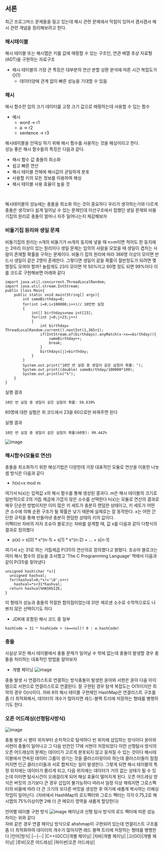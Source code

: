 ## 서론
최근 프로그머스 문제들을 밀고 있는데 해시 관련 문제에서 막힘이 있어서 겸사겸사 해시 관련 개념을 정리해보려고 한다.
<br>
### 해시테이블
해시 테이블 또는 해시맵은 키를 값에 매핑할 수 있는 구조인, 연관 배열 추상 자료형(ADT)을 구현하는 자료구조
- 해시 테이블의 가장 큰 특징은 대부분의 연산 분할 상환 분석에 따른 시간 복잡도가 O(1)
  - 데이터양에 관계 없이 빠른 성능을 기대할 수 있음
 
### 해시
해시 함수란 임의 크기 데이터를 고정 크기 값으로 매핑하는데 사용할 수 있는 함수
- 예시
  - word      ->  r1
  - a         ->  r2
  - sentence  ->  r3

해시테이블을 인덱싱 하기 위해 해시 함수를 사용하는 것을 해싱이라고 한다.
<br>
성능 좋은 해시 함수들의 특징은 다음과 같다.
- 해시 함수 값 충돌의 최소화
- 쉽고 빠른 연산
- 해시 테이블 전체에 해시값이 균일하게 분포
- 사용할 키의 모든 정보를 이용하여 해싱
- 해시 테이블 사용 효율이 높을 것

<br>

해시테이블의 성능에는 충돌을 최소화 하는 것이 중요하다 우리가 생각하는거와 다르게 충돌은 생각보다 쉽게 일어날 수 있는 문제인데 이산구조에서 접했던 생일 문제와 비둘기집의 원리로 충돌이 얼마나 자주 일어나는지 체감해보자
<br>

### 비둘기집 원리와 생일 문제
비둘기집의 원리는 n개의 비둘기가 m개의 둥지에 넣을 때 n>m이면 적어도 한 둥지에는 2마리 이상이 있는 원리이다
생일 문제는 임의의 사람을 모았을 때 생일이 겹치는 사람이 존재할 확률을 구하는 문제이다. 비둘기 집의 원리에 따라 366명 이상이 모이면 반드시 생일이 같은 2명이 존재한다. 그렇다면 생일이 같을 확률이 절반정도가 되려면 몇 명정도 모여야 할까? 
놀랍게도 23이 모이면 약 50%이고 60명 정도 되면 99%이다 
이를 코드로 구현해보면 아래와 같다
```
import java.util.concurrent.ThreadLocalRandom;
import java.util.stream.IntStream;
public class Main{
    public static void main(String[] args){
        int sameBirthday=0;
        for(int i=0;i<100000;i++)// 10만번 실험
        {
            int[] birthdays=new int[23];
            for(int j=0;j<23;j++)
            {
                int birthday= ThreadLocalRandom.current().nextInt(1,365+1);
                if(IntStream.of(birthdays).anyMatch(x->x==birthday)){
                    sameBirthday++;
                    break;
                }
                birthdays[j]=birthday;
            }
        }
        System.out.print("10만 번 실험 중 생일이 같은 실험의 확률: ");
        System.out.print((double) sameBirthday/100000*100);
        System.out.println("%");
    }
}
```
실행 결과
```
10만 번 실험 중 생일이 같은 실험의 확률: 50.639%
```
60명에 대한 실험은 위 코드에서 23을 60으로만 바꿔주면 된다<br>

실행 결과
```
10만 번 실험 중 생일이 같은 실험의 확률(60명): 99.442%
```

![image](https://github.com/kdfasdf/TIL/assets/96770726/96253577-8c6f-4372-a1ab-15d81acc7cfa)



### 해시함수(모듈로 연산)
충돌을 최소화하기 위한 해싱기법은 다양한데 가장 대표적인 모듈로 연산을 이용한 나눗셈 방식은 다음과 같다<br>
- h(x)=x mod m 

여기서 h(x)는 입력값 x의 해시 함수를 통해 생성된 결과다. m은 해시 테이블의 크기로 일반적으로 2의 거듭 제곱에 가깝지 않은 소수를 선택한다 h(x)는 모듈로 연산의 결과로 매우 단순한 방법이지만 이미 많은 키 세트가 충분히 랜덤한 상태이고, 키 세트가 어떤 큰 소수에 의해 순환 구조가 될 확률은 낮기 때문에 실제로는 잘 동작한다.
x는 어떤 간단한 규칙을 통해 만들어낸 충분히 랜덤한 상태의 키의 값이다. <br>
이펙티브 자바의 저자 조슈아 블로크는 자바를 설계할 때, 값 x를 다음과 같이 다항식의 결과로 정의했다
- p(x) = s[0] * x^(n-1) + s[1] * x^(n-2) + ... + s[n-1]

여기서 x는 31로 하는 거듭제곱 P(31)의 연산의로 정의했다고 밝혔다. 조슈아 블로크는 여러 해시 함수의 성능을 조사했고 'The C Programming Language' 책에서 다음과 같이 P(31)을 찾아냈다
```
unsigned hash(char *s){
  unsigned hashval;
  for(hashval=0;*s!='\0';s++)
    hashval=*s+31*hashval;
  return hashval%HASHSIZE;
}
```
이 형태가 성능과 충돌의 적절한 합의점이었는데 31은 메르센 소수로 수학적으로도 나쁘지 않은 선택이기도 하다
- JDK에 포함된 해시 코드 중 일부
```
hashCode = 31 * hsahCode + (e==null? 0 : e.hashCode)
```
### 충돌
사실상 모든 해시 테이블에서 충돌 문제가 일어날 수 밖에 없는데 충돌이 발생할 경우 충돌을 처리하는 대표적인 방법을 알아보자
- 개별 체이닝
![image](https://github.com/kdfasdf/TIL/assets/96770726/73dc1ee2-acb7-4746-a156-2546971b5133)

충돌 발생 시 연결리스트로 연결하는 방식충돌이 발생한 윤아와 서현은 윤아 다음 아이템으로 서현으로 연결리스트로 연결된다.
잘 구현된 경우 탐색 복잡도는 O(1)이지만 최악의 경우 O(n)이다. 자바 8의 해시 테이블 구현체인 HashMap은 연결리스트 구조를 좀 더 최적화해서, 데이터의 개수가 많아지면 레드-블랙 트리에 저장하는 형태를 병행하기도 한다.

### 오픈 어드레싱(선형탐사방식)
![image](https://github.com/kdfasdf/TIL/assets/96770726/bab6916e-8a22-43ba-928c-94eae20bc3f6)

충돌 발생 시 핻아 위치부터 순차적으로 탐색하다 빈 위치에 삽입하는 방식이다 윤아와 서현이 충돌이 일어나고 그 다음 빈칸인 17에 서현이 저장되었다 이런 선형탐사 방식의 오픈 어드레싱의 문제는 데이터가 고르게 분포되지 않고 뭉쳐질 수 있는 것이다 해시테이블에서 연속된 데이터 그룹이 생기는 것을 클러스터링이라 하는데 
클러스터들이 점점 커지면 인근 클러스터들과 서로 합쳐지는 일이 발생한다. 그렇게 되면 해시 테이블의 특정 위치에는 데이터가 몰리게 되고, 다음 위치에는 데이터가 거의 없는 상태가 될 수 있는데 이러면 탐사시간이 오래걸리게 되어 해싱 효율이 떨어지게 된다. 오픈 어드레싱 방식은 버킷의 크기보다 큰 경우
삽입이 불가능하다 따라서 일정 이상 채워지면 그로스팩터의 비율에 따라 더 큰 크기의 또다른 버킷을 생성한 후 여기에 새롭게 복사하는 리해싱 작업이 일어난다. (자바에서 HashMap의 로드팩터와 그로스 팩터는 각각 0.75,2로 해시맵의 75%이상이면 2배 더 큰 메모리 영역을 새롭게 할당한다)

언어별 테이블 구현 방식
![image](https://github.com/kdfasdf/TIL/assets/96770726/35cb55cb-ee74-4f3a-80d6-14c8e85fa290)
체이닝과 선형 탐사 방식의 로드 팩터에 따른 성능 차이는 위와 같다 <br>
자바 같은 경우 연결 체이닝 방식으로 ahshmap이 구현되어 있는데 연결리스트 구조를 좀 더 최적화하여 데이터의 개수가 많아지면 레드 블랙 트리에 저장하는 형태를 병행한다
|언어|방식|
|--|--|
|C++(GCC)|개별 체이닝|
|자바|개별 체이닝|
|고(GO)|개별 체이닝|
|루비|오픈 어드레싱|
|파이썬|오픈 어드레싱|
